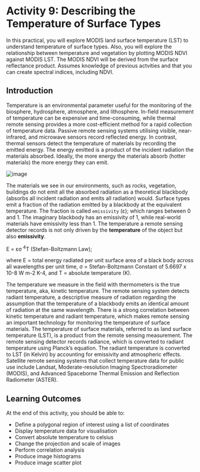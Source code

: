 # Activity 9: Describing the Temperature of Surface Types

In this practical, you will explore MODIS land surface temperature (LST) to understand temperature of surface types. Also, you will explore the relationship between temperature and vegetation by plotting MODIS NDVI against MODIS LST. The MODIS NDVI will be derived from the surface reflectance product.
Assumes knowledge of previous actvities and that you can create spectral indices, including NDVI.

## Introduction
Temperature is an environmental parameter useful for the monitoring of the biosphere, hydrosphere, atmosphere, and lithosphere. In-field measurement of temperature can be expensive and time-consuming, while thermal remote sensing provides a more cost-efficient method for a rapid collection of temperature data. Passive remote sensing systems utilising visible, near-infrared, and microwave sensors record reflected energy. In contrast, thermal sensors detect the temperature of materials by recording the emitted energy. The energy emitted is a product of the incident radiation the materials absorbed. Ideally, the more energy the materials absorb (hotter materials) the more energy they can emit.


![image](https://github.com/user-attachments/assets/c808f19c-dca0-4ab1-b787-62d953088403)




The materials we see in our environments, such as rocks, vegetation, buildings do not emit all the absorbed radiation as a theoretical blackbody (absorbs all incident radiation and emits all radiation) would. Surface types emit a fraction of the radiation emitted by a blackbody at the equivalent temperature. The fraction is called `emissivity` (ε); which ranges between 0 and 1. The imaginary blackbody has an emissivity of 1, while real-world materials have emissivity less than 1. The temperature a remote sensing detector records is not only driven by the **temperature** of the object but also **emissivity**.


E =  εσ<sup> 4</sup>T  (Stefan-Boltzmann Law); 

where E = total energy radiated per unit surface area of a black body across all wavelengths per unit time, σ =  Stefan-Boltzmann Constant of 5.6697 x 10-8 W m-2 K-4, and T = absolute temperature (K). 

The temperature we measure in the field with thermometers is the true temperature, aka, kinetic temperature. The remote sensing system detects radiant temperature, a descriptive measure of radiation regarding the assumption that the temperature of a blackbody emits an identical amount of radiation at the same wavelength. There is a strong correlation between kinetic temperature and radiant temperature, which makes remote sensing an important technology for monitoring the temperature of surface materials. The temperature of surface materials, referred to as land surface temperature (LST), is a product from the remote sensing measurement. The remote sensing detector records radiance, which is converted to radiant temperature using Planck’s equation. The radiant temperature is converted to LST (in Kelvin) by accounting for emissivity and atmospheric effects.
Satellite remote sensing systems that collect temperature data for public use include Landsat, Moderate-resolution Imaging Spectroradiometer (MODIS), and Advanced Spaceborne Thermal Emission and Reflection Radiometer (ASTER).




## Learning Outcomes

At the end of this activity, you should be able to: <br>
- Define a polygonal region of interest using a list of coordinates
- Display temperature data for visualisation
- Convert absolute temperature to celsius 
- Change the projection and scale of images
- Perform correlation analysis
- Produce image histograms
- Produce image scatter plot
